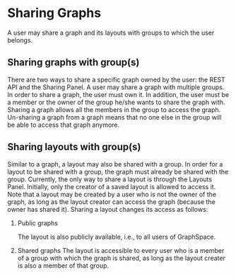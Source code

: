 # Sharing Graphs

A user may share a graph and its layouts with groups to which the user belongs.

## Sharing graphs with group(s)
There are two ways to share a specific graph owned by the user: the REST API and the Sharing Panel. A user may share a graph with multiple groups. In order to share a graph, the user must own it. In addition, the user must be a member or the owner of the group he/she wants to share the graph with. Sharing a graph allows all the members in the group to access the graph. Un-sharing a graph from a graph means that no one else in the group will be able to access that graph anymore.

## Sharing layouts with group(s)
Similar to a graph, a layout may also be shared with a group. In order for a layout to be shared with a group, the graph must already be shared with the group. Currently, the only way to share a layout is through the Layouts Panel. Initially, only the creator of a saved layout is allowed to access it. Note that a layout may be created by a user who is not the owner of the graph, as long as the layout creator can access the graph (because the owner has shared it). Sharing a layout changes its access as follows:

1. Public graphs

    The layout is also publicly available, i.e., to all users of GraphSpace.
2. Shared graphs
    The layout is accessible to every user who is a member of a group with which the graph is shared, as long as the layout creater is also a member of that group.
